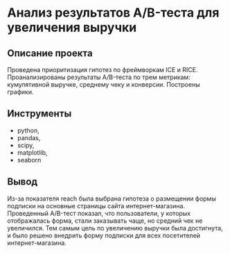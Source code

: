 # Анализ результатов A/B-теста для увеличения выручки
## Описание проекта
Проведена приоритизация гипотез по фреймворкам ICE и RICE. Проанализированы результаты A/B-теста по трем метрикам: кумулятивной выручке, среднему чеку и конверсии. Построены графики.
## Инструменты
- python,
- pandas,
- scipy,
- matplotlib,
- seaborn
## Вывод
Из-за показателя reach была выбрана гипотеза о размещении формы подписки на основные страницы сайта интернет-магазина. Проведенный A/B-тест показал, что пользователи, у которых отображалась форма, стали заказывать чаще, но средний чек не увеличился. Тем самым цель по увеличению выручки была достигнута, и было решено внедрить форму подписки для всех посетителей интернет-магазина.
